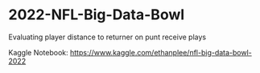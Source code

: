# 2022-NFL-Big-Data-Bowl
Evaluating player distance to returner on punt receive plays

Kaggle Notebook: https://www.kaggle.com/ethanplee/nfl-big-data-bowl-2022
